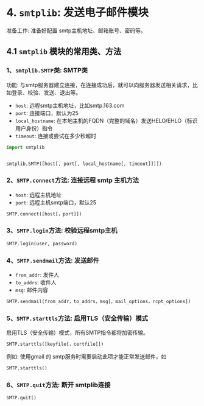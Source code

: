 # 4. `smtplib`: 发送电子邮件模块

准备工作: 准备好配置 smtp主机地址、邮箱账号、密码等。

## 4.1 `smtplib` 模块的常用类、方法

### 1、`smtplib.SMTP`类: SMTP类
功能: 与smtp服务器建立连接，在连接成功后，就可以向服务器发送相关请求，比如登录、校验、发送、退出等。

* `host`: 远程smtp主机地址，比如smtp.163.com
* `port`: 连接端口，默认为25
* `local_hostname`: 在本地主机的FQDN（完整的域名）发送HELO/EHLO（标识用户身份）指令
* `timeout`: 连接或尝试在多少秒超时

```python
import smtplib


smtplib.SMTP([host[, port[, local_hostname[, timeout]]]])
```

### 2、`SMTP.connect`方法: 连接远程 smtp 主机方法

* `host`: 远程主机地址
* `port`: 远程主机smtp端口，默认25

```python
SMTP.connect([host[，port]])
```

### 3、`SMTP.login`方法: 校验远程smtp主机

```python
SMTP.login(user, password)
```

### 4、`SMTP.sendmail`方法: 发送邮件
* `from_addr`: 发件人
* `to_addrs`: 收件人
* `msg`: 邮件内容

```python
SMTP.sendmail(from_addr，to_addrs，msg[，mail_options，rcpt_options])
```

### 5、`SMTP.starttls`方法: 启用TLS（安全传输）模式
启用TLS（安全传输）模式，所有SMTP指令都将加密传输。

```python
SMTP.starttls([keyfile[，certfile]])
```

例如: 使用gmail 的 smtp服务时需要启动此项才能正常发送邮件，如

```python
SMTP.starttls()
 ```

### 6、`SMTP.quit`方法: 断开 smtplib连接

```python
SMTP.quit()
```







